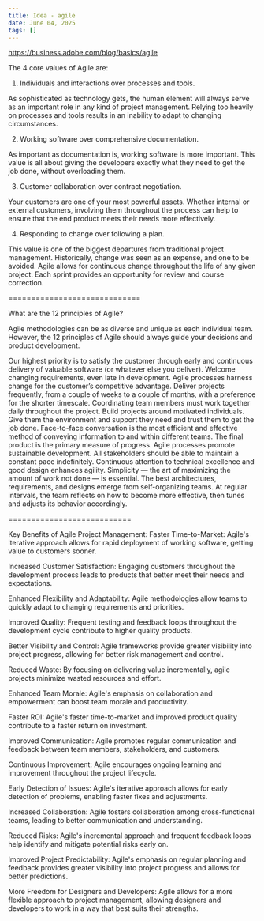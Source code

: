 ```yaml
---
title: Idea - agile
date: June 04, 2025
tags: []
---
```


https://business.adobe.com/blog/basics/agile

The 4 core values of Agile are:

1. Individuals and interactions over processes and tools.

As sophisticated as technology gets, the human element will always serve as an important role in any kind of project management. Relying too heavily on processes and tools results in an inability to adapt to changing circumstances.

2. Working software over comprehensive documentation.

As important as documentation is, working software is more important. This value is all about giving the developers exactly what they need to get the job done, without overloading them.

3. Customer collaboration over contract negotiation.

Your customers are one of your most powerful assets. Whether internal or external customers, involving them throughout the process can help to ensure that the end product meets their needs more effectively.

4. Responding to change over following a plan.

This value is one of the biggest departures from traditional project management. Historically, change was seen as an expense, and one to be avoided. Agile allows for continuous change throughout the life of any given project. Each sprint provides an opportunity for review and course correction.

=============================

What are the 12 principles of Agile?

Agile methodologies can be as diverse and unique as each individual team. However, the 12 principles of Agile should always guide your decisions and product development.

Our highest priority is to satisfy the customer through early and continuous delivery of valuable software (or whatever else you deliver).
Welcome changing requirements, even late in development. Agile processes harness change for the customer’s competitive advantage.
Deliver projects frequently, from a couple of weeks to a couple of months, with a preference for the shorter timescale.
Coordinating team members must work together daily throughout the project.
Build projects around motivated individuals. Give them the environment and support they need and trust them to get the job done.
Face-to-face conversation is the most efficient and effective method of conveying information to and within different teams.
The final product is the primary measure of progress.
Agile processes promote sustainable development. All stakeholders should be able to maintain a constant pace indefinitely.
Continuous attention to technical excellence and good design enhances agility.
Simplicity — the art of maximizing the amount of work not done — is essential.
The best architectures, requirements, and designs emerge from self-organizing teams.
At regular intervals, the team reflects on how to become more effective, then tunes and adjusts its behavior accordingly.

===========================

Key Benefits of Agile Project Management:
Faster Time-to-Market:
Agile's iterative approach allows for rapid deployment of working software, getting value to customers sooner. 

Increased Customer Satisfaction:
Engaging customers throughout the development process leads to products that better meet their needs and expectations. 

Enhanced Flexibility and Adaptability:
Agile methodologies allow teams to quickly adapt to changing requirements and priorities. 

Improved Quality:
Frequent testing and feedback loops throughout the development cycle contribute to higher quality products. 

Better Visibility and Control:
Agile frameworks provide greater visibility into project progress, allowing for better risk management and control. 

Reduced Waste:
By focusing on delivering value incrementally, agile projects minimize wasted resources and effort. 

Enhanced Team Morale:
Agile's emphasis on collaboration and empowerment can boost team morale and productivity. 

Faster ROI:
Agile's faster time-to-market and improved product quality contribute to a faster return on investment. 

Improved Communication:
Agile promotes regular communication and feedback between team members, stakeholders, and customers. 

Continuous Improvement:
Agile encourages ongoing learning and improvement throughout the project lifecycle. 

Early Detection of Issues:
Agile's iterative approach allows for early detection of problems, enabling faster fixes and adjustments. 

Increased Collaboration:
Agile fosters collaboration among cross-functional teams, leading to better communication and understanding. 

Reduced Risks:
Agile's incremental approach and frequent feedback loops help identify and mitigate potential risks early on. 

Improved Project Predictability:
Agile's emphasis on regular planning and feedback provides greater visibility into project progress and allows for better predictions. 

More Freedom for Designers and Developers:
Agile allows for a more flexible approach to project management, allowing designers and developers to work in a way that best suits their strengths. 
